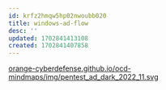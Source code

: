 ```yaml
---
id: krfz2hmqw5hp02nwoubb020
title: windows-ad-flow
desc: ''
updated: 1702841413108
created: 1702841407858
---
```


[orange-cyberdefense.github.io/ocd-mindmaps/img/pentest_ad_dark_2022_11.svg](https://orange-cyberdefense.github.io/ocd-mindmaps/img/pentest_ad_dark_2022_11.svg)